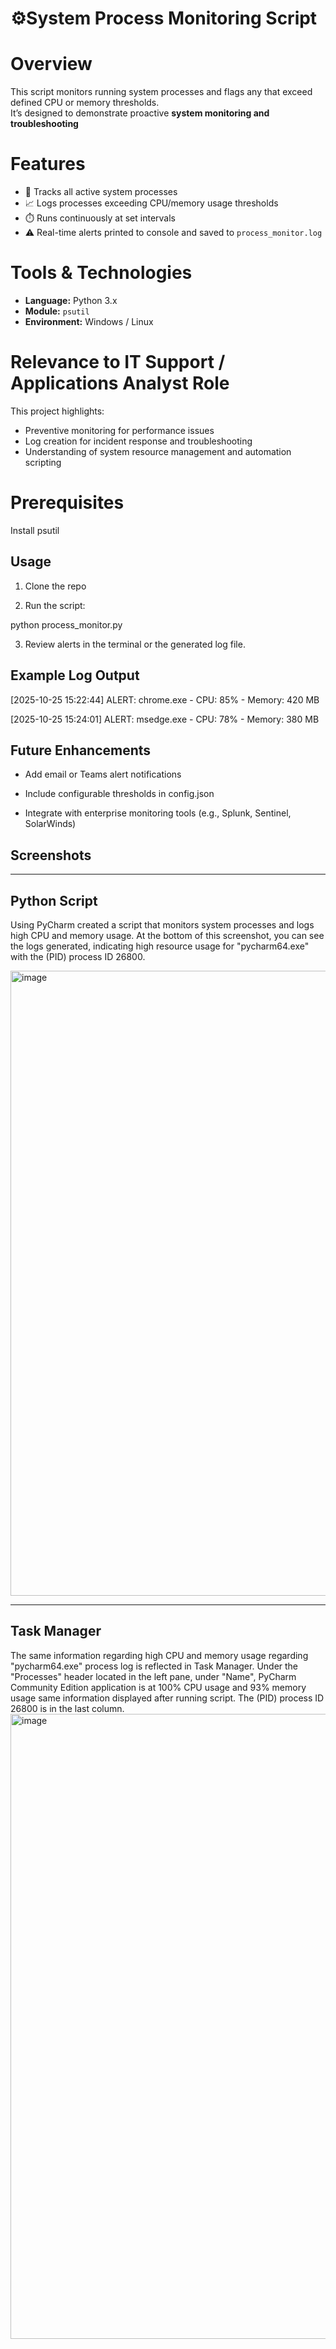 # ⚙️System Process Monitoring Script


# Overview
This script monitors running system processes and flags any that exceed defined CPU or memory thresholds.  
It’s designed to demonstrate proactive **system monitoring and troubleshooting** 

# Features

- 🧠 Tracks all active system processes  
- 📈 Logs processes exceeding CPU/memory usage thresholds  
- ⏱️ Runs continuously at set intervals  
- ⚠️ Real-time alerts printed to console and saved to `process_monitor.log`  

# Tools & Technologies

- **Language:** Python 3.x  
- **Module:** `psutil`  
- **Environment:** Windows / Linux  

# Relevance to IT Support / Applications Analyst Role

This project highlights:
- Preventive monitoring for performance issues  
- Log creation for incident response and troubleshooting  
- Understanding of system resource management and automation scripting  

# Prerequisites

Install psutil

## Usage

1. Clone the repo

2. Run the script:

python process_monitor.py

3. Review alerts in the terminal or the generated log file.


## Example Log Output

[2025-10-25 15:22:44] ALERT: chrome.exe - CPU: 85% - Memory: 420 MB

[2025-10-25 15:24:01] ALERT: msedge.exe - CPU: 78% - Memory: 380 MB


## Future Enhancements

- Add email or Teams alert notifications

- Include configurable thresholds in config.json

- Integrate with enterprise monitoring tools (e.g., Splunk, Sentinel, SolarWinds)


## Screenshots

---
## Python Script
Using PyCharm created a script that monitors system processes and logs high CPU and memory usage.
At the bottom of this screenshot, you can see the logs generated, indicating high resource usage for "pycharm64.exe" with the (PID) process ID 26800.

<img width="1000" alt="image" src="https://i.imgur.com/9dWicBC.png">

---

## Task Manager
The same information regarding high CPU and memory usage regarding "pycharm64.exe" process log is reflected in Task Manager. Under the "Processes" header located in the left pane, under "Name", PyCharm Community Edition application is at 100% CPU usage and 93% memory usage same information displayed after running script. The (PID) process ID 26800 is in the last column.
<img width="1000" alt="image" src="https://i.imgur.com/Xz6shta.png">
